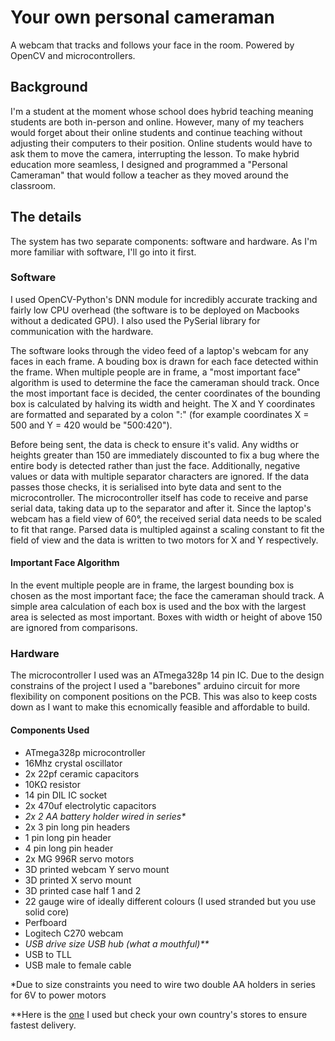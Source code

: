 # Your own personal cameraman #
A webcam that tracks and follows your face in the room. Powered by OpenCV and microcontrollers.

## Background ##
I'm a student at the moment whose school does hybrid teaching meaning students are both in-person and online. However, many of my teachers would forget about their online students and continue teaching without adjusting their computers to their position. Online students would have to ask them to move the camera, interrupting the lesson. To make hybrid education more seamless, I designed and programmed a "Personal Cameraman" that would follow a teacher as they moved around the classroom.


## The details ##
The system has two separate components: software and hardware. As I'm more familiar with software, I'll go into it first.

### Software ###
I used OpenCV-Python's DNN module for incredibly accurate tracking and fairly low CPU overhead (the software is to be deployed on Macbooks without a dedicated GPU). I also used the PySerial library for communication with the hardware. 

The software looks through the video feed of a laptop's webcam for any faces in each frame. A bouding box is drawn for each face detected within the frame. When multiple people are in frame, a "most important face" algorithm is used to determine the face the cameraman should track. Once the most important face is decided, the center coordinates of the bounding box is calculated by halving its width and height. The X and Y coordinates are formatted and separated by a colon ":" (for example coordinates X = 500 and Y = 420 would be "500:420"). 

Before being sent, the data is check to ensure it's valid. Any widths or heights greater than 150 are immediately discounted to fix a bug where the entire body is detected rather than just the face. Additionally, negative values or data with multiple separator characters are ignored. If the data passes those checks, it is serialised into byte data and sent to the microcontroller. The microcontroller itself has code to receive and parse serial data, taking data up to the separator and after it. Since the laptop's webcam has a field view of 60°, the received serial data needs to be scaled to fit that range. Parsed data is multipled against a scaling constant to fit the field of view and the data is written to two motors for X and Y respectively.

#### Important Face Algorithm ####
In the event multiple people are in frame, the largest bounding box is chosen as the most important face; the face the cameraman should track. A simple area calculation of each box is used and the box with the largest area is selected as most important. Boxes with width or height of above 150 are ignored from comparisons. 


### Hardware ###
The microcontroller I used was an ATmega328p 14 pin IC. Due to the design constrains of the project I used a "barebones" arduino circuit for more flexibility on component positions on the PCB. This was also to keep costs down as I want to make this ecnomically feasible and affordable to build. 

#### Components Used ####
- ATmega328p microcontroller
- 16Mhz crystal oscillator
- 2x 22pf ceramic capacitors
- 10KΩ resistor
- 14 pin DIL IC socket
- 2x 470uf electrolytic capacitors
- _2x 2 AA battery holder wired in series*_
- 2x 3 pin long pin headers
- 1 pin long pin header
- 4 pin long pin header
- 2x MG 996R servo motors
- 3D printed webcam Y servo mount
- 3D printed X servo mount
- 3D printed case half 1 and 2
- 22 gauge wire of ideally different colours (I used stranded but you use solid core)
- Perfboard
- Logitech C270 webcam
- _USB drive size USB hub (what a mouthful)**_
- USB to TLL
- USB male to female cable


*Due to size constraints you need to wire two double AA holders in series for 6V to power motors

**Here is the [one](https://www.lazada.com.my/products/speed-universal-multiport-hub-computer-notebook-usb-port-port-hub-splitter-usb-30-usb-usb-3-aluminum-high-20-alloy-i2824724874-s13568852326.html) I used but check your own country's stores to ensure fastest delivery.
